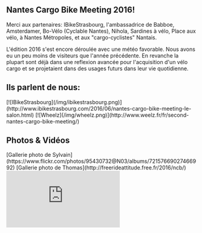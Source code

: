 ## Nantes Cargo Bike Meeting 2016!

Merci aux partenaires: IBikeStrasbourg, l'ambassadrice de Babboe, Amsterdamer, Bo-Vélo (Cyclable Nantes), Nihola, Sardines à vélo, Place aux vélo, à Nantes Métropoles, et aux "cargo-cyclistes" Nantais.

L'édition 2016 s'est encore déroulée avec une météo favorable.
Nous avons eu un peu moins de visiteurs que l'année précédente. En revanche la plupart sont déjà dans une reflexion avancée pour l'acquisition d'un vélo cargo et se projetaient dans des usages futurs dans leur vie quotidienne.

## Ils parlent de nous:

<div class="reference">
<span>[![IBikeStrasbourg](/img/ibikestrasbourg.png)](http://www.ibikestrasbourg.com/2016/06/nantes-cargo-bike-meeting-le-salon.html)</span>
<span>[![Wheelz](/img/wheelz.png)](http://www.weelz.fr/fr/second-nantes-cargo-bike-meeting/)</span>
</div>



## Photos & Vidéos

<div class="reference">
<span>[Gallerie photo de Sylvain](https://www.flickr.com/photos/95430732@N03/albums/72157669027466992)</span>
<span>[Gallerie photo de Thomas](http://freerideattitude.free.fr/2016/ncb/)</span>
</div>



<div class="fluidMedia">
  <iframe frameborder="0" type="text/html"
    src="https://www.youtube.com/embed/-7ITmhdFa4o?autoplay=0&origin=http://nantescargobike.com"
  />
</div>

### A l'année prochaine!
